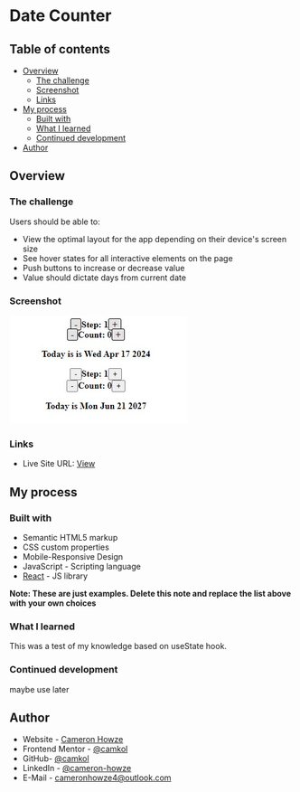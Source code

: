 # Date Counter

## Table of contents

- [Overview](#overview)
  - [The challenge](#the-challenge)
  - [Screenshot](#screenshot)
  - [Links](#links)
- [My process](#my-process)
  - [Built with](#built-with)
  - [What I learned](#what-i-learned)
  - [Continued development](#continued-development)
- [Author](#author)

## Overview

### The challenge

Users should be able to:

- View the optimal layout for the app depending on their device's screen size
- See hover states for all interactive elements on the page
- Push buttons to increase or decrease value
- Value should dictate days from current date

### Screenshot

![](./screen.JPG)

### Links

- Live Site URL: [View](https://datecounter3.netlify.app/)

## My process

### Built with

- Semantic HTML5 markup
- CSS custom properties
- Mobile-Responsive Design
- JavaScript - Scripting language
- [React](https://reactjs.org/) - JS library

**Note: These are just examples. Delete this note and replace the list above with your own choices**

### What I learned

This was a test of my knowledge based on useState hook.

### Continued development

maybe use later

## Author

- Website - [Cameron Howze](https://camkol.github.io/)
- Frontend Mentor - [@camkol](https://www.frontendmentor.io/profile/camkol)
- GitHub- [@camkol](https://github.com/camkol)
- LinkedIn - [@cameron-howze](https://www.linkedin.com/in/cameron-howze-28a646109/)
- E-Mail - [cameronhowze4@outlook.com](mailto:cameronhowze4@outlook.com)
